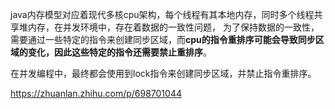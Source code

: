 java内存模型对应着现代多核cpu架构，每个线程有其本地内存，同时多个线程共享堆内存，在并发环境中，存在着数据的一致性问题，
为了保持数据的一致性，需要通过一些特定的指令来创建同步区域，而**cpu的指令重排序可能会导致同步区域的变化，因此这些特定的指令还需要禁止重排序**。

在并发编程中，最终都会使用到lock指令来创建同步区域，并禁止指令重排序。

https://zhuanlan.zhihu.com/p/698701044